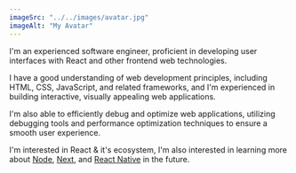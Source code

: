 ```yaml
---
imageSrc: "../../images/avatar.jpg"
imageAlt: "My Avatar"
---
```


I'm an experienced software engineer, proficient in developing user interfaces with React and other frontend web technologies. 

I have a good understanding of web development principles, including HTML, CSS, JavaScript, and related frameworks, and I'm experienced in building interactive, visually appealing web applications. 

I'm also able to efficiently debug and optimize web applications, utilizing debugging tools and performance optimization techniques to ensure a smooth user experience.

I'm interested in React & it's ecosystem, I'm also interested in learning more about <ins>Node</ins>, <ins>Next</ins>, and <ins>React Native</ins> in the future.

